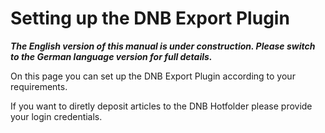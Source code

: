# Setting up the DNB Export Plugin

***The English version of this manual is under construction. Please switch to the German language version for full details.***

On this page you can set up the DNB Export Plugin according to your requirements.

If you want to diretly deposit articles to the DNB Hotfolder please provide your login credentials. 
